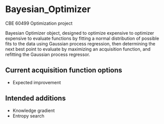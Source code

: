 # Bayesian_Optimizer #
CBE 60499 Optimization project

Bayesian Optimizer object, designed to optimize expensive to optimizer expensive
to evaluate functions by fitting a normal distribution of possible fits to the
data using Gaussian process regression, then determining the next best point to
evaluate by maximizing an acquisition function, and refitting the Gaussian
process regressor.

## Current acquisition function options ##
- Expected improvement

## Intended additions ##
- Knowledge gradient
- Entropy search
